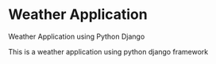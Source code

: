 # Weather Application

Weather Application using Python Django

This is a weather application using python django framework
